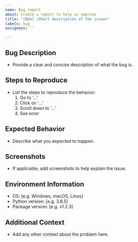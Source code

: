 ```yaml
---
name: Bug report
about: Create a report to help us improve
title: "[BUG] <Short description of the issue>"
labels: bug
assignees: ''

---
```


## Bug Description
- Provide a clear and concise description of what the bug is.

## Steps to Reproduce
- List the steps to reproduce the behavior:
  1. Go to '...'
  2. Click on '...'
  3. Scroll down to '...'
  4. See error

## Expected Behavior
- Describe what you expected to happen.

## Screenshots
- If applicable, add screenshots to help explain the issue.

## Environment Information
- OS: [e.g. Windows, macOS, Linux]
- Python version: [e.g. 3.8.5]
- Package version: [e.g. v1.2.3]

## Additional Context
- Add any other context about the problem here.